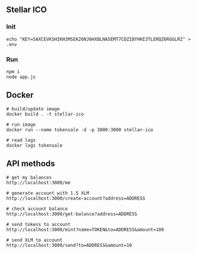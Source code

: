 ## Stellar ICO

### Init

    echo "KEY=SAXCEVKSHIKH3MSEK26NJ6HXBLNA5EMT7CDZIBYHHI3TLERQZ6RGGLRZ" > .env

### Run

    npm i
    node app.js

## Docker

    # build/update image
    docker build . -t stellar-ico

    # run image
    docker run --name tokensale -d -p 3000:3000 stellar-ico

    # read logs
    docker logs tokensale

## API methods

    # get my balances
    http://localhost:3000/me

    # generate account with 1.5 XLM
    http://localhost:3000/create-account?address=ADDRESS

    # check account balance
    http://localhost:3000/get-balance?address=ADDRESS

    # send tokens to account
    http://localhost:3000/mint?name=TOKEN&to=ADDRESS&amount=100

    # send XLM to account
    http://localhost:3000/send?to=ADDRESS&amount=10
